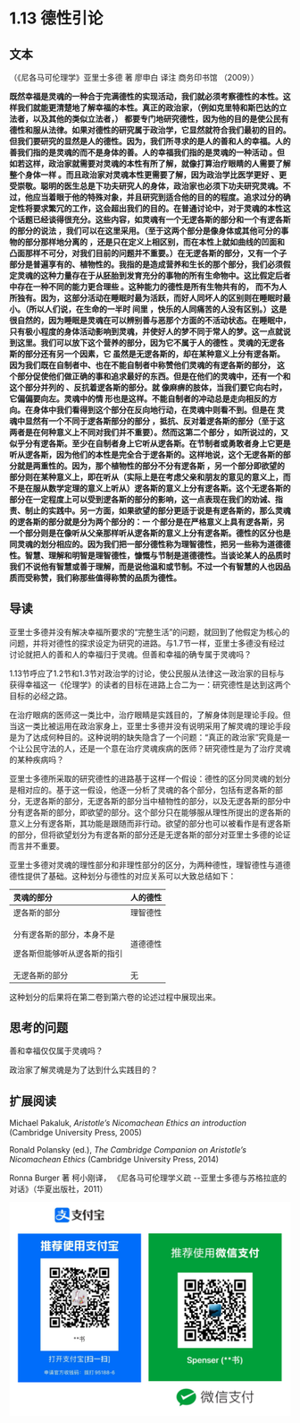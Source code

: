 # 1.13 德性引论

## 文本

（《尼各马可伦理学》亚里士多德 著 廖申白 译注 商务印书馆 （2009））

**既然幸福是灵魂的一种合于完满德性的实现活动，我们就必须考察德性的本性。这样我们就能更清楚地了解幸福的本性。真正的政治家，（例如克里特和斯巴达的立法者，以及其他的类似立法者，） 都要专门地研究德性，因为他的目的是使公民有德性和服从法律。如果对德性的研究属于政治学，它显然就符合我们最初的目的。但我们要研究的显然是人的德性。因为，我们所寻求的是人的善和人的幸福。人的善我们指的是灵魂的而不是身体的善。人的幸福我们指的是灵魂的一种活动 。但如若这样，政治家就需要对灵魂的本性有所了解，就像打算治疗眼睛的人需要了解整个身体一样 。而且政治家对灵魂本性更需要了解，因为政治学比医学更好 、更受崇敬。聪明的医生总是下功夫研究人的身体，政治家也必须下功夫研究灵魂。不过，他应当着眼于他的特殊对象，并且研究到适合他的目的的程度。追求过分的确定性将要求繁冗的工作，这会超出我们的目的。在普通讨论中，对于灵魂的本性这个话题已经谈得很充分。这些内容，如灵魂有一个无逻各斯的部分和一个有逻各斯的部分的说法 ，我们可以在这里采用。（至于这两个部分是像身体或其他可分的事物的部分那样地分离的 ，还是只在定义上相区别，而在本性上就如曲线的凹面和凸面那样不可分，对我们目前的问题并不重要。）在无逻各斯的部分，又有一个子部分是普遍享有的、植物性的。我指的是造成营养和生长的那个部分，我们必须假定灵魂的这种力量存在于从胚胎到发育充分的事物的所有生命物中。这比假定后者中存在一种不同的能力更合理些 。这种能力的德性是所有生物共有的， 而不为人所独有。因为，这部分活动在睡眠时最为活跃，而好人同坏人的区别则在睡眠时最小。（所以人们说，在生命的一半时 间里 ，快乐的人同痛苦的人没有区别。）这是很自然的，因为睡眠是灵魂在可以辨别善与恶那个方面的不活动状态。在睡眠中，只有极小程度的身体活动影响到灵魂，并使好人的梦不同于常人的梦。这一点就说到这里。我们可以放下这个营养的部分，因为它不属于人的德性 。灵魂的无逻各斯的部分还有另一个因素，它 虽然是无逻各斯的，却在某种意义上分有逻各斯。因为我们既在自制者中、也在不能自制者中称赞他们灵魂的有逻各斯的部分， 这个部分促使他们做正确的事和追求最好的东西。但是在他们的灵魂中，还有一个和这个部分并列的 、反抗着逻各斯的部分。就 像麻痹的肢体，当我们要它向右时，它偏偏要向左。灵魂中的情 形也是这样。不能自制者的冲动总是走向相反的方向。在身体中我们看得到这个部分在反向地行动，在灵魂中则看不到。但是在 灵魂中显然有一个不同于逻各斯部分的部分 ，抵抗、反对着逻各斯的部分（至于这两者是在何种意义上不同对我们并不重要）。然而这第二个部分 ，如所说过的，又似乎分有逻各斯。至少在自制者身上它听从逻各斯。在节制者或勇敢者身上它更是听从逻各斯，因为他们的本性是完全合于逻各斯的。这样地说，这个无逻各斯的部分就是两重性的。因为，那个植物性的部分不分有逻各斯 ，另一个部分即欲望的部分则在某种意义上，即在听从（实际上是在考虑父亲和朋友的意见的意义上，而不是在服从数学定理的意义上听从）逻各斯的意义上分有逻各斯。这个无逻各斯的部分在一定程度上可以受到逻各斯的部分的影响，这一点表现在我们的劝诫、指责、制止的实践中。另一方面，如果欲望的部分更适于说是有逻各斯的，那么灵魂的逻各斯的部分就是分为两个部分的：一 个部分是在严格意义上具有逻各斯，另一个部分则是在像听从父亲那样听从逻各斯的意义上分有逻各斯。德性的区分也是同灵魂的划分相应的。因为我们把一部分德性称为理智德性，把另一些称为道德德性。智慧、理解和明智是理智德性，慷慨与节制是道德德性。当谈论某人的品质时我们不说他有智慧或善于理解，而是说他温和或节制。不过一个有智慧的人也因品质而受称赞，我们称那些值得称赞的品质为德性。**

## 导读

亚里士多德并没有解决幸福所要求的“完整生活”的问题，就回到了他假定为核心的问题，并将对德性的探求设定为研究的进路。与1.7节一样，亚里士多德没有经过讨论就把人的善和人的幸福归于灵魂。但善和幸福的确专属于灵魂吗？

1.13节呼应了1.2节和1.3节对政治学的讨论，使公民服从法律这一政治家的目标与获得幸福这一《伦理学》的读者的目标在进路上合二为一：研究德性是达到这两个目标的必经之路。

在治疗眼病的医师这一类比中，治疗眼睛是实践目的，了解身体则是理论手段。但当这一类比被运用在政治家身上，亚里士多德并没有说明采用了解灵魂的理论手段是为了达成何种目的。这种说明的缺失隐含了一个问题：“真正的政治家”究竟是一个让公民守法的人，还是一个意在治疗灵魂疾病的医师？研究德性是为了治疗灵魂的某种疾病吗？

亚里士多德所采取的研究德性的进路基于这样一个假设：德性的区分同灵魂的划分是相对应的。基于这一假设，他逐一分析了灵魂的各个部分，包括有逻各斯的部分，无逻各斯的部分，无逻各斯的部分当中植物性的部分，以及无逻各斯的部分中分有逻各斯的部分，即欲望的部分。这个部分只在能够服从理性所提出的逻各斯的意义上分有逻各斯，其功能是跟随而非行动。欲望的部分也可以被看作是有逻各斯的部分，但将欲望划分为有逻各斯的部分还是无逻各斯的部分对亚里士多德的论证而言并不重要。

亚里士多德对灵魂的理性部分和非理性部分的区分，为两种德性，理智德性与道德德性提供了基础。这种划分与德性的对应关系可以大致总结如下：

<table>
  <thead>
    <tr>
      <th style="text-align:left">&#x7075;&#x9B42;&#x7684;&#x90E8;&#x5206;</th>
      <th style="text-align:left">&#x4EBA;&#x7684;&#x5FB7;&#x6027;</th>
    </tr>
  </thead>
  <tbody>
    <tr>
      <td style="text-align:left">&#x903B;&#x5404;&#x65AF;&#x7684;&#x90E8;&#x5206;</td>
      <td style="text-align:left">&#x7406;&#x667A;&#x5FB7;&#x6027;</td>
    </tr>
    <tr>
      <td style="text-align:left">
        <p>&#x5206;&#x6709;&#x903B;&#x5404;&#x65AF;&#x7684;&#x90E8;&#x5206;&#xFF0C;&#x672C;&#x8EAB;&#x4E0D;&#x662F;</p>
        <p>&#x903B;&#x5404;&#x65AF;&#x4F46;&#x80FD;&#x591F;&#x542C;&#x4ECE;&#x903B;&#x5404;&#x65AF;&#x7684;&#x6307;&#x5F15;</p>
      </td>
      <td style="text-align:left">&#x9053;&#x5FB7;&#x5FB7;&#x6027;</td>
    </tr>
    <tr>
      <td style="text-align:left">&#x65E0;&#x903B;&#x5404;&#x65AF;&#x7684;&#x90E8;&#x5206;</td>
      <td style="text-align:left">&#x65E0;</td>
    </tr>
  </tbody>
</table>

这种划分的后果将在第二卷到第六卷的论述过程中展现出来。

## 思考的问题

善和幸福仅仅属于灵魂吗？

政治家了解灵魂是为了达到什么实践目的？

## 扩展阅读

Michael Pakaluk, _Aristotle’s Nicomachean Ethics an introduction_ \(Cambridge University Press, 2005\)

Ronald Polansky \(ed.\), _The Cambridge Companion on Aristotle’s Nicomachean Ethics_ \(Cambridge University Press, 2014\)

Ronna Burger 著 柯小刚译， 《尼各马可伦理学义疏 --亚里士多德与苏格拉底的对话》（华夏出版社，2011）

![](../.gitbook/assets/qr.png)

